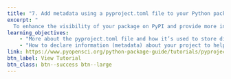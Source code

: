 ```yaml
---
title: "7. Add metadata using a pyproject.toml file to your Python package"
excerpt: "
  To enhance the visibility of your package on PyPI and provide more information about its compatibility with Python versions, project development status, and project maintainers, you should add additional metadata to your pyproject.toml file. This lesson will guide you through the process."
learning_objectives:
    - "More about the pyproject.toml file and how it’s used to store different types of metadata about your package"
    - "How to declare information (metadata) about your project to help users find and understand it on PyPI."
link: https://www.pyopensci.org/python-package-guide/tutorials/pyproject-toml.html
btn_label: View Tutorial
btn_class: btn--success btn--large
---
```

